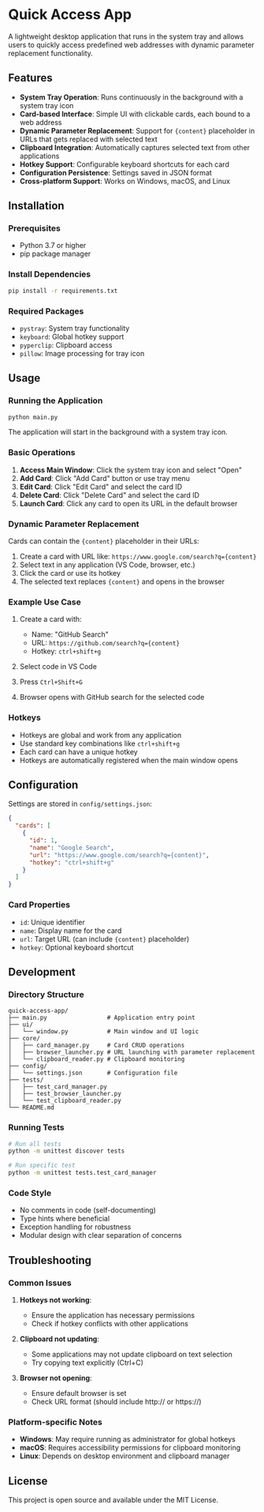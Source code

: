 # Quick Access App

A lightweight desktop application that runs in the system tray and allows users to quickly access predefined web addresses with dynamic parameter replacement functionality.

## Features

- **System Tray Operation**: Runs continuously in the background with a system tray icon
- **Card-based Interface**: Simple UI with clickable cards, each bound to a web address
- **Dynamic Parameter Replacement**: Support for `{content}` placeholder in URLs that gets replaced with selected text
- **Clipboard Integration**: Automatically captures selected text from other applications
- **Hotkey Support**: Configurable keyboard shortcuts for each card
- **Configuration Persistence**: Settings saved in JSON format
- **Cross-platform Support**: Works on Windows, macOS, and Linux

## Installation

### Prerequisites

- Python 3.7 or higher
- pip package manager

### Install Dependencies

```bash
pip install -r requirements.txt
```

### Required Packages

- `pystray`: System tray functionality
- `keyboard`: Global hotkey support
- `pyperclip`: Clipboard access
- `pillow`: Image processing for tray icon

## Usage

### Running the Application

```bash
python main.py
```

The application will start in the background with a system tray icon.

### Basic Operations

1. **Access Main Window**: Click the system tray icon and select "Open"
2. **Add Card**: Click "Add Card" button or use tray menu
3. **Edit Card**: Click "Edit Card" and select the card ID
4. **Delete Card**: Click "Delete Card" and select the card ID
5. **Launch Card**: Click any card to open its URL in the default browser

### Dynamic Parameter Replacement

Cards can contain the `{content}` placeholder in their URLs:

1. Create a card with URL like: `https://www.google.com/search?q={content}`
2. Select text in any application (VS Code, browser, etc.)
3. Click the card or use its hotkey
4. The selected text replaces `{content}` and opens in the browser

### Example Use Case

1. Create a card with:
   - Name: "GitHub Search"
   - URL: `https://github.com/search?q={content}`
   - Hotkey: `ctrl+shift+g`

2. Select code in VS Code
3. Press `Ctrl+Shift+G`
4. Browser opens with GitHub search for the selected code

### Hotkeys

- Hotkeys are global and work from any application
- Use standard key combinations like `ctrl+shift+g`
- Each card can have a unique hotkey
- Hotkeys are automatically registered when the main window opens

## Configuration

Settings are stored in `config/settings.json`:

```json
{
  "cards": [
    {
      "id": 1,
      "name": "Google Search",
      "url": "https://www.google.com/search?q={content}",
      "hotkey": "ctrl+shift+g"
    }
  ]
}
```

### Card Properties

- `id`: Unique identifier
- `name`: Display name for the card
- `url`: Target URL (can include `{content}` placeholder)
- `hotkey`: Optional keyboard shortcut

## Development

### Directory Structure

```
quick-access-app/
├── main.py                 # Application entry point
├── ui/
│   └── window.py           # Main window and UI logic
├── core/
│   ├── card_manager.py     # Card CRUD operations
│   ├── browser_launcher.py # URL launching with parameter replacement
│   └── clipboard_reader.py # Clipboard monitoring
├── config/
│   └── settings.json       # Configuration file
├── tests/
│   ├── test_card_manager.py
│   ├── test_browser_launcher.py
│   └── test_clipboard_reader.py
└── README.md
```

### Running Tests

```bash
# Run all tests
python -m unittest discover tests

# Run specific test
python -m unittest tests.test_card_manager
```

### Code Style

- No comments in code (self-documenting)
- Type hints where beneficial
- Exception handling for robustness
- Modular design with clear separation of concerns

## Troubleshooting

### Common Issues

1. **Hotkeys not working**: 
   - Ensure the application has necessary permissions
   - Check if hotkey conflicts with other applications

2. **Clipboard not updating**:
   - Some applications may not update clipboard on text selection
   - Try copying text explicitly (Ctrl+C)

3. **Browser not opening**:
   - Ensure default browser is set
   - Check URL format (should include http:// or https://)

### Platform-specific Notes

- **Windows**: May require running as administrator for global hotkeys
- **macOS**: Requires accessibility permissions for clipboard monitoring
- **Linux**: Depends on desktop environment and clipboard manager

## License

This project is open source and available under the MIT License.